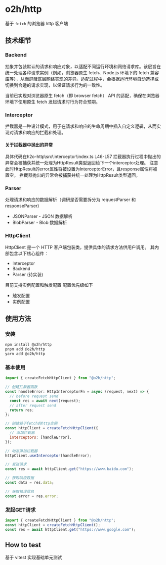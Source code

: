 # o2h/http

基于 `fetch` 的浏览器 http 客户端

## 技术细节

### Backend

抽象并包装默认的请求和响应对象，以适配不同运行环境和网络请求库。该层旨在统一处理各种请求实例（例如，浏览器原生 fetch、Node.js 环境下的 fetch 兼容库等），从而屏蔽底层网络实现的差异。适配过程中，会根据运行环境自动选择或切换到合适的请求实现，以保证请求行为的一致性。

当前已实现对浏览器原生 fetch（即 browser fetch） API 的适配，确保在浏览器环境下使用原生 fetch 发起请求时行为符合预期。

### Interceptor

拦截器是一种设计模式，用于在请求和响应的生命周期中插入自定义逻辑，从而实现对请求和响应的拦截和处理。

#### 关于拦截器中抛出的异常
具体代码在h2o-http\src\interceptor\index.ts L46-L57
拦截器执行过程中抛出的异常会被捕获并统一处理为HttpResult类型返回给下一个interceptor处理。
注意此时HttpResult的error属性将被设置为InterceptorError，且response属性将被置空。
拦截器抛出的异常会被捕获并统一处理为HttpResult类型返回。

### Parser

处理请求和响应的数据解析（调研是否需要拆分为 requestParser 和 responseParser）

- JSONParser - JSON 数据解析
- BlobParser - Blob 数据解析

### HttpClient

HttpClient 是一个 HTTP 客户端包装类，提供具体的请求方法供用户调用。
其内部包含以下核心组件：

- Interceptor
- Backend
- Parser (待实装)

目前支持实例配置和触发配置
配置优先级如下

- 触发配置
- 实例配置

## 使用方法

### 安装

```bash
npm install @o2h/http
pnpm add @o2h/http
yarn add @o2h/http
```

### 基本使用

```js
import { createFetchHttpClient } from "@o2h/http";

// 创建拦截器函数
const handleError: HttpInterceptorFn = async (request, next) => {
  // before request send
  const res = await next(request);
  // after request send
  return res;
};

// 创建基于fetch的http实例
const httpClient = createFetchHttpClient({
  // 添加拦截器
  interceptors: [handleError],
});

// 动态添加拦截器
httpClient.useInterceptor(handleError);

// 发送请求
const res = await httpClient.get("https://www.baidu.com");

// 获取响应数据
const data = res.data;

// 获取错误信息
const error = res.error;
```

### 发起GET请求

```js
import { createFetchHttpClient } from "@o2h/http";
const httpClient = createFetchHttpClient();
const res = await httpClient.get("https://www.google.com");
```
## How to test

基于 vitest 实现基础单元测试

